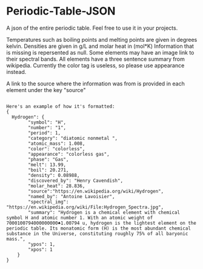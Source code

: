 # Periodic-Table-JSON
A json of the entire periodic table. Feel free to use it in your projects.

<p>
Temperatures such as boiling points and melting points are given in degrees kelvin.
Densities are given in g/L and molar heat in (mol*K)
Information that is missing is repersented as null. Some elements may have an image link to their spectral bands.
All elements have a three sentence summary from wikipedia. Currently the color tag is useless, so please use appearance instead.</p>
<p>A link to the source where the information was from is provided in each element under the key "source"
</p>
<code>
Here's an example of how it's formatted:
{
  Hydrogen": {
		"symbol": "H",
		"number": "1",
		"period": 1,
		"category": "diatomic nonmetal ",
		"atomic_mass": 1.008,
		"color": "colorless",
		"appearance": "colorless gas",
		"phase": "Gas",
		"melt": 13.99,
		"boil": 20.271,
		"density": 0.08988,
		"discovered_by": "Henry Cavendish",
		"molar_heat": 28.836,
		"source":"https://en.wikipedia.org/wiki/Hydrogen",
		"named_by": "Antoine Lavoisier",
		"spectral_img": "https://en.wikipedia.org/wiki/File:Hydrogen_Spectra.jpg",
		"summary": "Hydrogen is a chemical element with chemical symbol H and atomic number 1. With an atomic weight of 7000100794000000000♠1.00794 u, hydrogen is the lightest element on the periodic table. Its monatomic form (H) is the most abundant chemical substance in the Universe, constituting roughly 75% of all baryonic mass.",
		"ypos": 1,
		"xpos": 1
	}
}
</code>
